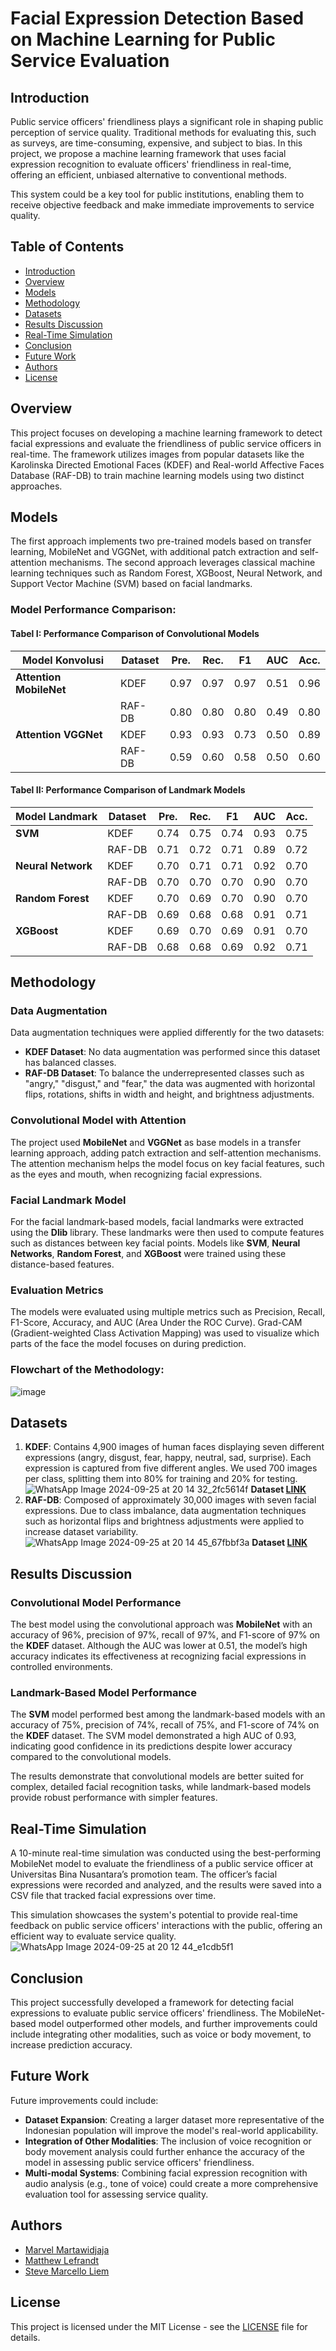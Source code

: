 # Facial Expression Detection Based on Machine Learning for Public Service Evaluation

## Introduction

Public service officers' friendliness plays a significant role in shaping public perception of service quality. Traditional methods for evaluating this, such as surveys, are time-consuming, expensive, and subject to bias. In this project, we propose a machine learning framework that uses facial expression recognition to evaluate officers' friendliness in real-time, offering an efficient, unbiased alternative to conventional methods.

This system could be a key tool for public institutions, enabling them to receive objective feedback and make immediate improvements to service quality.

## Table of Contents
- [Introduction](#introduction)
- [Overview](#overview)
- [Models](#models)
- [Methodology](#methodology)
- [Datasets](#datasets)
- [Results Discussion](#results-discussion)
- [Real-Time Simulation](#real-time-simulation)
- [Conclusion](#conclusion)
- [Future Work](#future-work)
- [Authors](#authors)
- [License](#license)

## Overview
This project focuses on developing a machine learning framework to detect facial expressions and evaluate the friendliness of public service officers in real-time. The framework utilizes images from popular datasets like the Karolinska Directed Emotional Faces (KDEF) and Real-world Affective Faces Database (RAF-DB) to train machine learning models using two distinct approaches.

## Models
The first approach implements two pre-trained models based on transfer learning, MobileNet and VGGNet, with additional patch extraction and self-attention mechanisms. The second approach leverages classical machine learning techniques such as Random Forest, XGBoost, Neural Network, and Support Vector Machine (SVM) based on facial landmarks.

### Model Performance Comparison:

#### Tabel I: Performance Comparison of Convolutional Models

| Model Konvolusi       | Dataset | Pre. | Rec. | F1  | AUC | Acc. |
|-----------------------|---------|------|------|-----|-----|------|
| **Attention MobileNet**          | KDEF    | 0.97 | 0.97 | 0.97| 0.51| 0.96 |
|           | RAF-DB  | 0.80 | 0.80 | 0.80| 0.49| 0.80 |
| **Attention VGGNet**          | KDEF    | 0.93 | 0.93 | 0.73| 0.50| 0.89 |
|           | RAF-DB  | 0.59 | 0.60 | 0.58| 0.50| 0.60 |

#### Tabel II: Performance Comparison of Landmark Models

| Model Landmark        | Dataset | Pre. | Rec. | F1  | AUC | Acc. |
|-----------------------|---------|------|------|-----|-----|------|
| **SVM**               | KDEF    | 0.74 | 0.75 | 0.74| 0.93| 0.75 |
|                       | RAF-DB  | 0.71 | 0.72 | 0.71| 0.89| 0.72 |
| **Neural Network**     | KDEF    | 0.70 | 0.71 | 0.71| 0.92| 0.70 |
|                       | RAF-DB  | 0.70 | 0.70 | 0.70| 0.90| 0.70 |
| **Random Forest**      | KDEF    | 0.70 | 0.69 | 0.70| 0.90| 0.70 |
|                       | RAF-DB  | 0.69 | 0.68 | 0.68| 0.91| 0.71 |
| **XGBoost**            | KDEF    | 0.69 | 0.70 | 0.69| 0.91| 0.70 |
|                       | RAF-DB  | 0.68 | 0.68 | 0.69| 0.92| 0.71 |

## Methodology

### Data Augmentation
Data augmentation techniques were applied differently for the two datasets:
- **KDEF Dataset**: No data augmentation was performed since this dataset has balanced classes.
- **RAF-DB Dataset**: To balance the underrepresented classes such as "angry," "disgust," and "fear," the data was augmented with horizontal flips, rotations, shifts in width and height, and brightness adjustments.

### Convolutional Model with Attention
The project used **MobileNet** and **VGGNet** as base models in a transfer learning approach, adding patch extraction and self-attention mechanisms. The attention mechanism helps the model focus on key facial features, such as the eyes and mouth, when recognizing facial expressions.

### Facial Landmark Model
For the facial landmark-based models, facial landmarks were extracted using the **Dlib** library. These landmarks were then used to compute features such as distances between key facial points. Models like **SVM**, **Neural Networks**, **Random Forest**, and **XGBoost** were trained using these distance-based features.

### Evaluation Metrics
The models were evaluated using multiple metrics such as Precision, Recall, F1-Score, Accuracy, and AUC (Area Under the ROC Curve). Grad-CAM (Gradient-weighted Class Activation Mapping) was used to visualize which parts of the face the model focuses on during prediction.

### Flowchart of the Methodology:
![image](https://github.com/user-attachments/assets/2e3c884e-da43-4b50-8e13-289e77910a63)


## Datasets
1. **KDEF**: Contains 4,900 images of human faces displaying seven different expressions (angry, disgust, fear, happy, neutral, sad, surprise). Each expression is captured from five different angles. We used 700 images per class, splitting them into 80% for training and 20% for testing.
![WhatsApp Image 2024-09-25 at 20 14 32_2fc5614f](https://github.com/user-attachments/assets/03280418-4376-43ad-bda9-cad32c223226)
**Dataset [LINK](https://www.kaggle.com/datasets/tom99763/testtt)**
3. **RAF-DB**: Composed of approximately 30,000 images with seven facial expressions. Due to class imbalance, data augmentation techniques such as horizontal flips and brightness adjustments were applied to increase dataset variability.
![WhatsApp Image 2024-09-25 at 20 14 45_67fbbf3a](https://github.com/user-attachments/assets/3a1e38c5-85fc-463b-a6b4-f03c5acdd7c0)
**Dataset [LINK](https://www.kaggle.com/datasets/raufmomin/facial-expressions-dataset)**

## Results Discussion

### Convolutional Model Performance
The best model using the convolutional approach was **MobileNet** with an accuracy of 96%, precision of 97%, recall of 97%, and F1-score of 97% on the **KDEF** dataset. Although the AUC was lower at 0.51, the model’s high accuracy indicates its effectiveness at recognizing facial expressions in controlled environments.

### Landmark-Based Model Performance
The **SVM** model performed best among the landmark-based models with an accuracy of 75%, precision of 74%, recall of 75%, and F1-score of 74% on the **KDEF** dataset. The SVM model demonstrated a high AUC of 0.93, indicating good confidence in its predictions despite lower accuracy compared to the convolutional models.

The results demonstrate that convolutional models are better suited for complex, detailed facial recognition tasks, while landmark-based models provide robust performance with simpler features.

## Real-Time Simulation

A 10-minute real-time simulation was conducted using the best-performing MobileNet model to evaluate the friendliness of a public service officer at Universitas Bina Nusantara’s promotion team. The officer’s facial expressions were recorded and analyzed, and the results were saved into a CSV file that tracked facial expressions over time.

This simulation showcases the system's potential to provide real-time feedback on public service officers' interactions with the public, offering an efficient way to evaluate service quality.
![WhatsApp Image 2024-09-25 at 20 12 44_e1cdb5f1](https://github.com/user-attachments/assets/9e912fc3-cb00-42ff-a8c4-61b8adda8913)

## Conclusion

This project successfully developed a framework for detecting facial expressions to evaluate public service officers' friendliness. The MobileNet-based model outperformed other models, and further improvements could include integrating other modalities, such as voice or body movement, to increase prediction accuracy.

## Future Work

Future improvements could include:
- **Dataset Expansion**: Creating a larger dataset more representative of the Indonesian population will improve the model's real-world applicability.
- **Integration of Other Modalities**: The inclusion of voice recognition or body movement analysis could further enhance the accuracy of the model in assessing public service officers' friendliness.
- **Multi-modal Systems**: Combining facial expression recognition with audio analysis (e.g., tone of voice) could create a more comprehensive evaluation tool for assessing service quality.

## Authors
- [Marvel Martawidjaja](https://github.com/marvelm69)
- [Matthew Lefrandt](https://github.com/MatthewLefrandt)
- [Steve Marcello Liem](https://github.com/steveee27)
  

## License
This project is licensed under the MIT License - see the [LICENSE](LICENSE) file for details.
